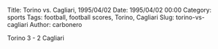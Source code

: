 Title: Torino vs. Cagliari, 1995/04/02
Date: 1995/04/02 00:00
Category: sports
Tags: football, football scores, Torino, Cagliari
Slug: torino-vs-cagliari
Author: carbonero


Torino 3 - 2 Cagliari
